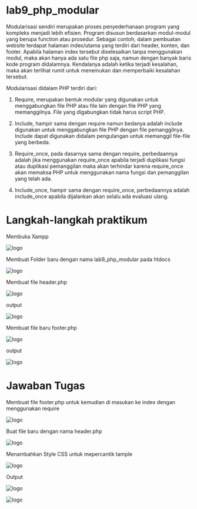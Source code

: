 # lab9_php_modular
Modularisasi sendiri merupakan proses penyederhanaan program yang kompleks menjadi lebih efisien. Program disusun berdasarkan modul-modul yang berupa function atau prosedur. Sebagai contoh, dalam pembuatan website terdapat halaman index/utama yang terdiri dari header, konten, dan footer. Apabila halaman index tersebut diselesaikan tanpa menggunakan modul, maka akan hanya ada satu file php saja, namun dengan banyak baris kode program didalamnya. Kendalanya adalah ketika terjadi kesalahan, maka akan terlihat rumit untuk menemukan dan memperbaiki kesalahan tersebut.

Modularisasi didalam PHP terdiri dari:

1. Require, merupakan bentuk modular yang digunakan untuk menggabungkan file PHP atau file lain dengan file PHP yang memanggilnya. File yang digabungkan tidak harus script PHP.

2. Include, hampir sama dengan require namun bedanya adalah include digunakan untuk menggabungkan file PHP dengan file pemanggilnya. Include dapat digunakan didalam pengulangan untuk memanggil file-file yang berbeda.

3. Require_once, pada dasarnya sama dengan require, perbedaannya adalah jika menggunakan require_once apabila terjadi duplikasi fungsi atau duplikasi pemanggilan maka akan terhindar karena require_once akan memaksa PHP untuk menggunakan nama fungsi dan pemanggilan yang telah ada.

4. Include_once, hampir sama dengan require_once, perbedaannya adalah include_once apabila dijalankan akan selalu ada evaluasi ulang.

# Langkah-langkah praktikum

Membuka Xampp

![logo]()

Membuat Folder baru dengan nama lab9_php_modular pada htdocs

![logo]()

Membuat file header.php

![logo]()

output

![logo]()

Membuat file baru footer.php

![logo]()

output

![logo]()

# Jawaban Tugas

Membuat file footer.php untuk kemudian di masukan ke index dengan menggunakan require

![logo]()

Buat file baru dengan nama header.php

![logo]()

Menambahkan Style CSS untuk mepercantik tample

![logo]()

Output

![logo]()

![logo]()
